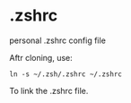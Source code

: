 # .zshrc
personal .zshrc config file

Aftr cloning, use:
```
ln -s ~/.zsh/.zshrc ~/.zshrc
```
To link the .zshrc file.
